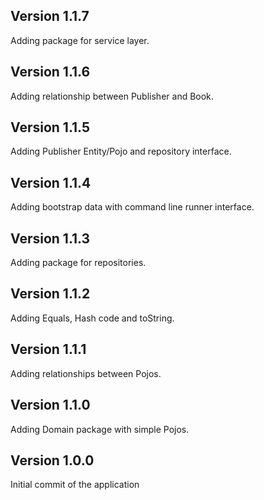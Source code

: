 ## Version 1.1.7
Adding package for service layer.

## Version 1.1.6
Adding relationship between Publisher and Book.

## Version 1.1.5
Adding Publisher Entity/Pojo and repository interface.

## Version 1.1.4
Adding bootstrap data with command line runner interface.

## Version 1.1.3
Adding package for repositories.

## Version 1.1.2
Adding Equals, Hash code and toString.

## Version 1.1.1
Adding relationships between Pojos.

## Version 1.1.0
Adding Domain package with simple Pojos.

## Version 1.0.0  
Initial commit of the application
